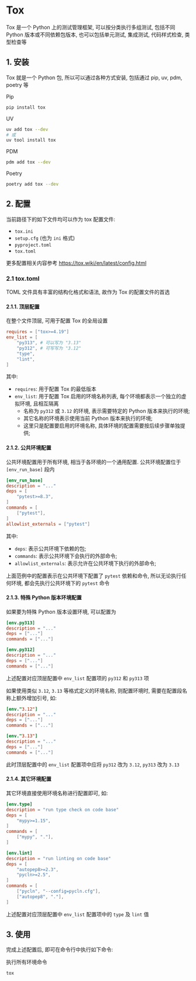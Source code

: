 # Tox

Tox 是一个 Python 上的测试管理框架, 可以按分类执行多组测试, 包括不同 Python 版本或不同依赖包版本, 也可以包括单元测试, 集成测试, 代码样式检查, 类型检查等

## 1. 安装

Tox 就是一个 Python 包, 所以可以通过各种方式安装, 包括通过 pip, uv, pdm, poetry 等

Pip

```bash
pip install tox
```

UV

```bash
uv add tox --dev
# 或
uv tool install tox
```

PDM

```bash
pdm add tox --dev
```

Poetry

```bash
poetry add tox --dev
```

## 2. 配置

当前路径下的如下文件均可以作为 tox 配置文件:

- `tox.ini`
- `setup.cfg` (也为 `ini` 格式)
- `pyproject.toml`
- `tox.toml`

更多配置相关内容参考 <https://tox.wiki/en/latest/config.html>

### 2.1 tox.toml

TOML 文件具有丰富的结构化格式和语法, 故作为 Tox 的配置文件的首选

#### 2.1.1. 顶层配置

在整个文件顶层, 可用于配置 Tox 的全局设置

```toml
requires = ["tox>=4.19"]
env_list = [
    "py313", # 可以写为 "3.13"
    "py312", # 可写写为 "3.12"
    "type",
    "lint",
]
```

其中:

- `requires`: 用于配置 Tox 的最低版本
- `env_list`: 用于配置 Tox 启用的环境名称列表, 每个环境都表示一个独立的虚拟环境, 且相互隔离
  - 名称为 `py312` 或 `3.12` 的环境, 表示需要特定的 Python 版本来执行的环境;
  - 其它名称的环境表示使用当前 Python 版本来执行的环境;
  - 这里只是配置要启用的环境名称, 具体环境的配置需要按后续步骤单独提供;

#### 2.1.2. 公共环境配置

公共环境配置用于所有环境, 相当于各环境的一个通用配置. 公共环境配置位于 `[env_run_base]` 段内

```toml
[env_run_base]
description = "..."
deps = [
    "pytest>=8.3",
]
commands = [
    ["pytest"],
]
allowlist_externals = ["pytest"]
```

其中:

- `deps`: 表示公共环境下依赖的包;
- `commands`: 表示公共环境下会执行的外部命令;
- `allowlist_externals`: 表示允许在公共环境下执行的外部命令;

上面范例中的配置表示在公共环境下配置了 `pytest` 依赖和命令, 所以无论执行任何环境, 都会先执行公共环境下的 `pytest` 命令

#### 2.1.3. 特殊 Python 版本环境配置

如果要为特殊 Python 版本设置环境, 可以配置为

```toml
[env.py313]
description = "..."
deps = ["..."]
commands = ["..."]

[env.py312]
description = "..."
deps = ["..."]
commands = ["..."]
```

上述配置对应顶层配置中 `env_list` 配置项的 `py312` 和 `py313` 项

如果使用类似 `3.12`, `3.13` 等格式定义的环境名称, 则配置环境时, 需要在配置段名称上额外增加引号, 如:

```toml
[env."3.12"]
description = "..."
deps = ["..."]
commands = ["..."]

[env."3.13"]
description = "..."
deps = ["..."]
commands = ["..."]
```

此时顶层配置中的 `env_list` 配置项中应将 `py312` 改为 `3.12`, `py313` 改为 `3.13`

#### 2.1.4. 其它环境配置

其它环境直接使用环境名称进行配置即可, 如:

```toml
[env.type]
description = "run type check on code base"
deps = [
    "mypy>=1.15",
]
commands = [
    ["mypy", "."],
]

[env.lint]
description = "run linting on code base"
deps = [
    "autopep8>=2.3",
    "pycln>=2.5",
]
commands = [
    ["pycln", "--config=pycln.cfg"],
    ["autopep8", "."],
]
```

上述配置对应顶层配置中 `env_list` 配置项中的 `type` 及 `lint` 值

## 3. 使用

完成上述配置后, 即可在命令行中执行如下命令:

执行所有环境命令

```bash
tox
```
